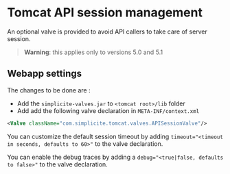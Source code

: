 Tomcat API session management
=============================

An optional valve is provided to avoid API callers to take care of server session.

> **Warning**: this applies only to versions 5.0 and 5.1

Webapp settings
---------------

The changes to be done are :

- Add the `simplicite-valves.jar` to `<tomcat root>/lib` folder
- Add add the following valve declaration in `META-INF/context.xml`

```xml
<Valve className="com.simplicite.tomcat.valves.APISessionValve"/>
```

You can customize the default session timeout by adding `timeout="<timeout in seconds, defaults to 60>"` to the valve declaration.

You can enable the debug traces by adding a `debug="<true|false, defaults to false>"` to the valve declaration.